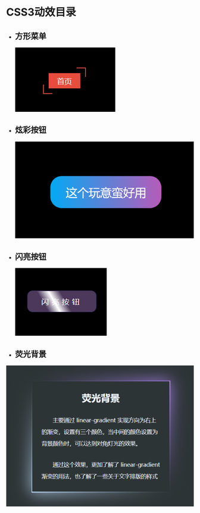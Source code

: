# CSS3动效目录

- ## 方形菜单

  ![image-20201227164739246](README.assets/image-20201227164739246.png)

- ## 炫彩按钮

  ![image-20201227164344251](README.assets/image-20201227164344251.png)


- ## 闪亮按钮

  ![image-20201229155930696](README.assets/image-20201229155930696.png)

- ## 荧光背景

![image-20201230233154964](README.assets/image-20201230233154964.png)